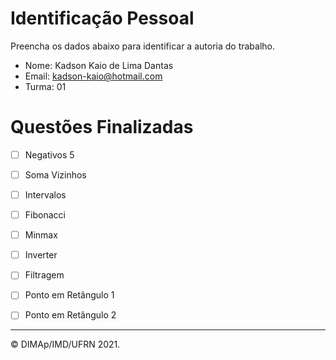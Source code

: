 ﻿# Identificação Pessoal

Preencha os dados abaixo para identificar a autoria do trabalho.

- Nome: Kadson Kaio de Lima Dantas
- Email: kadson-kaio@hotmail.com
- Turma: 01

# Questões Finalizadas

- [ ] Negativos 5
- [ ] Soma Vizinhos
- [ ] Intervalos
- [ ] Fibonacci
- [ ] Minmax
- [ ] Inverter
- [ ] Filtragem
- [ ] Ponto em Retângulo 1
- [ ] Ponto em Retângulo 2


--------
&copy; DIMAp/IMD/UFRN 2021.
